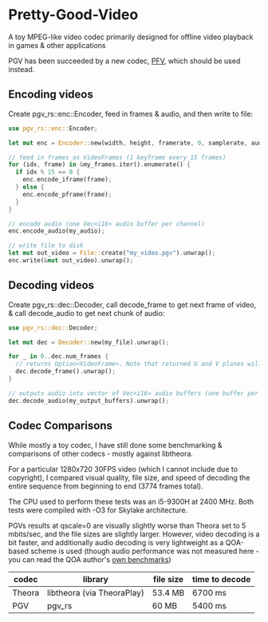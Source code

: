 # Pretty-Good-Video
A toy MPEG-like video codec primarily designed for offline video playback in games & other applications

PGV has been succeeded by a new codec, [PFV](https://github.com/GlaireDaggers/Pretty-Good-Video), which should be used instead.

## Encoding videos

Create pgv_rs::enc::Encoder, feed in frames & audio, and then write to file:

```rs
use pgv_rs::enc::Encoder;

let mut enc = Encoder::new(width, height, framerate, 0, samplerate, audio_channels);

// feed in frames as VideoFrames (1 keyframe every 15 frames)
for (idx, frame) in &my_frames.iter().enumerate() {
  if idx % 15 == 0 {
    enc.encode_iframe(frame);
  } else {
    enc.encode_pframe(frame);
  }
}

// encode audio (one Vec<i16> audio buffer per channel)
enc.encode_audio(my_audio);

// write file to disk
let mut out_video = File::create("my_video.pgv").unwrap();
enc.write(&mut out_video).unwrap();
```

## Decoding videos

Create pgv_rs::dec::Decoder, call decode_frame to get next frame of video, & call decode_audio to get next chunk of audio:

```rs
use pgv_rs::dec::Decoder;

let mut dec = Decoder::new(my_file).unwrap();

for _ in 0..dec.num_frames {
  // returns Option<VideoFrame>. Note that returned U and V planes will be half the size of the Y plane in both dimensions!
  dec.decode_frame().unwrap();
}

// outputs audio into vector of Vec<i16> audio buffers (one buffer per channel). All buffers must have same length.
dec.decode_audio(my_output_buffers).unwrap();
```

## Codec Comparisons

While mostly a toy codec, I have still done some benchmarking & comparisons of other codecs - mostly against libtheora.

For a particular 1280x720 30FPS video (which I cannot include due to copyright), I compared visual quality, file size, and speed of decoding the entire
sequence from beginning to end (3774 frames total).

The CPU used to perform these tests was an i5-9300H at 2400 MHz. Both tests were compiled with -O3 for Skylake architecture.

PGVs results at qscale=0 are visually slightly worse than Theora set to 5 mbits/sec, and the file sizes are slightly larger. However, video decoding is a bit faster, and additionally audio decoding is very lightweight as a QOA-based scheme is used (though audio performance was not measured here - you can read the QOA author's [own benchmarks](https://phoboslab.org/log/2023/04/qoa-specification))

| codec | library | file size | time to decode |
| --- | --- | --- | --- |
| Theora | libtheora (via TheoraPlay) | 53.4 MB | 6700 ms |
| PGV | pgv_rs | 60 MB | 5400 ms |
